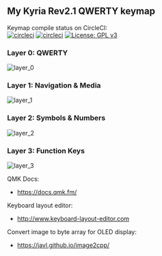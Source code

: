 ## My Kyria Rev2.1 QWERTY keymap



Keymap compile status on CircleCI:  
[![circleci](https://circleci.com/gh/lassieee/kyria_qmk/tree/circleci.svg?style=shield)](https://circleci.com/gh/lassieee/kyria_qmk/tree/circleci)
[![circleci](https://img.shields.io/circleci/build/gh/lassieee/kyria_qmk/circleci?style=plastic)](https://circleci.com/gh/lassieee/kyria_qmk/tree/circleci)
[![License: GPL v3](https://img.shields.io/badge/License-GPLv3-blue.svg)](https://www.gnu.org/licenses/gpl-3.0)


### Layer 0: QWERTY

![layer_0](https://i.imgur.com/iz8QS6G.png)


### Layer 1: Navigation & Media

![layer_1](https://i.imgur.com/6J20bwe.png)


### Layer 2: Symbols & Numbers

![layer_2](https://i.imgur.com/KUBjUkj.png)


### Layer 3: Function Keys

![layer_3](https://i.imgur.com/8TXUfgY.png)



QMK Docs:
* https://docs.qmk.fm/

Keyboard layout editor:
* http://www.keyboard-layout-editor.com

Convert image to byte array for OLED display:
* https://javl.github.io/image2cpp/
